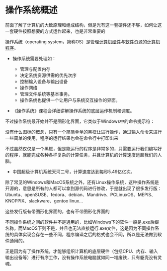 # 操作系统概述

前面了解了计算机的大致原理和组成结构，但是光有这一套硬件还不够，如何让这一套硬件按照想要的方式运作起来，也是非常重要的

操作系统（operating system，简称OS）是管理<u>计算机硬件</u>与<u>软件</u>资源的<u>计算机程序</u>。

- 操作系统需要处理如：
  - 管理与配置内存
  - 决定系统资源供需的优先次序
  - 控制输入设备与输出设备
  - 操作网络
  - 管理文件系统等基本事务。
  - 操作系统也提供一个让用户与系统交互操作的界面。

- 《操作系统》课程会详细讲解操作系统的底层运作机制和调度。

不过操作系统最开始并不是图形化界面，它类似于Windows中的命令提示符：

没有什么图标的概念，只有一个简简单单的黑框让进行操作，通过输入命令来进行一些简单的使用，程序的运行结果也会在命令行中打印出来

不过虽然仅仅是一个黑框，但是能运行的程序是非常多的，只需要运行我们编写好的程序，就能完成各种各样复杂的计算任务，并且计算机的计算速度远超我们的人脑。

- 中国超级计算机系统天河二号，计算速度达到每秒5.49亿亿次。

除了常见的Windows和MacOS系统之外，还有Linux操作系统，这种操作系统是开源的，意思是所有的人都可以拿到源代码进行修改，于是就出现了很多发行版：Ubuntu、openSUSE、fedora、debian、Mandrive、PCLinuxOS、MEPIS、KNOPPIX、slackware、gentoo linux...

这些发行版有带图形化界面的，也有不带图形化界面的

不同操作系统之间的软件并不是通用的，比如Windows下的软件一般是.exe后缀名称，而MacOS下则不是，并且也无法直接运行.exe文件，这是因为不同操作系统的具体实现会存在一些不同，程序编译之后的格式也会不同，所以是无法做到软件通用的。

正是因为有了操作系统，才能够组织计算机的底层硬件（包括CPU、内存、输入输出设备等）进行有序工作，没有操作系统电脑就如同一堆废铁，只有躯壳没有灵魂。